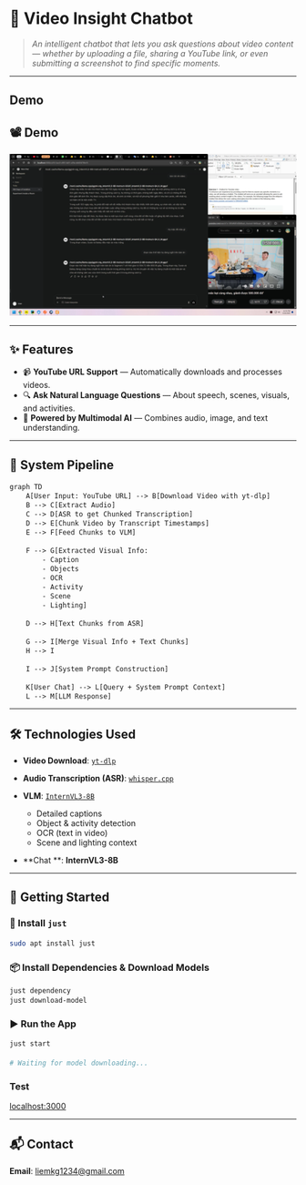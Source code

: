 # 🎥 **Video Insight Chatbot**

> *An intelligent chatbot that lets you ask questions about video content — whether by uploading a file, sharing a YouTube link, or even submitting a screenshot to find specific moments.*


---
## Demo
## 📽 Demo
[![Demo Video](images/demo.png)](https://youtu.be/d9r8VSMw26g)

---


## ✨ **Features**

* 📹 **YouTube URL Support** — Automatically downloads and processes videos.
* 🔍 **Ask Natural Language Questions** — About speech, scenes, visuals, and activities.
* 🧠 **Powered by Multimodal AI** — Combines audio, image, and text understanding.

---

## 🔄 **System Pipeline**

```mermaid
graph TD
    A[User Input: YouTube URL] --> B[Download Video with yt-dlp]
    B --> C[Extract Audio]
    C --> D[ASR to get Chunked Transcription]
    D --> E[Chunk Video by Transcript Timestamps]
    E --> F[Feed Chunks to VLM]

    F --> G[Extracted Visual Info:
        - Caption
        - Objects
        - OCR
        - Activity
        - Scene
        - Lighting]

    D --> H[Text Chunks from ASR]

    G --> I[Merge Visual Info + Text Chunks]
    H --> I

    I --> J[System Prompt Construction]

    K[User Chat] --> L[Query + System Prompt Context]
    L --> M[LLM Response]
```

---

## 🛠️ **Technologies Used**

* **Video Download**: [`yt-dlp`](https://github.com/yt-dlp/yt-dlp)
* **Audio Transcription (ASR)**: [`whisper.cpp`](https://github.com/ggerganov/whisper.cpp)
* **VLM**: [`InternVL3-8B`](https://huggingface.co/OpenGVLab/InternVL3-8B-Instruct)

  * Detailed captions
  * Object & activity detection
  * OCR (text in video)
  * Scene and lighting context
* **Chat **: **InternVL3-8B**

---

## 🚀 **Getting Started**

### 🔧 Install `just`

```bash
sudo apt install just
```

### 📦 Install Dependencies & Download Models

```bash
just dependency
just download-model
```

### ▶️ Run the App

```bash
just start

# Waiting for model downloading...
```

### Test
[localhost:3000](http://localhost:3000)

---

## 📬 **Contact**
**Email**: [liemkg1234@gmail.com](mailto:liemkg1234@gmail.com)
